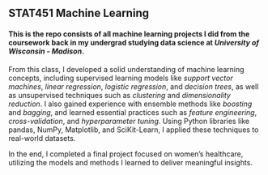 ## STAT451 Machine Learning ## 
#### This is the repo consists of all machine learning projects I did from the coursework back in my undergrad studying data science at _University of Wisconsin - Madison_.

From this class, I developed a solid understanding of machine learning concepts, including supervised learning models like _support vector machines_, _linear regression_, _logistic regression_, and _decision trees_, as well as unsupervised techniques such as _clustering_ and _dimensionality reduction_. I also gained experience with ensemble methods like _boosting_ and _bagging_, and learned essential practices such as _feature engineering_, _cross-validation_, and _hyperparameter tuning_. Using Python libraries like pandas, NumPy, Matplotlib, and SciKit-Learn, I applied these techniques to real-world datasets. 

In the end, I completed a final project focused on women’s healthcare, utilizing the models and methods I learned to deliver meaningful insights.

